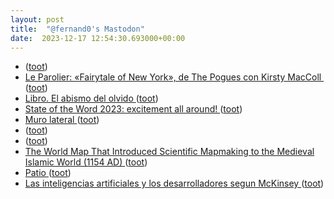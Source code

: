 ```yaml
---
layout: post
title:  "@fernand0's Mastodon"
date:  2023-12-17 12:54:30.693000+00:00
---
```

*  [ ](https://mastodon.cloud/@torresburriel) ([toot](https://mastodon.social/@fernand0/111595858866426494))
*  [Le Parolier: «Fairytale of New York», de The Pogues con Kirsty MacColl  ](https://www.jotdown.es/2023/12/fairytale-of-new-york-pogues-kirsty-maccoll) ([toot](https://mastodon.social/@fernand0/111595788741786533))
*  [Libro. El abismo del olvido ](https://fotografiasenmovimiento.wordpress.com/2023/12/17/libro-el-abismo-del-olvido) ([toot](https://mastodon.social/@fernand0/111595609016717002))
*  [State of the Word 2023: excitement all around! ](https://poststatus.com/state-of-the-word-2023-excitement-all-around) ([toot](https://mastodon.social/@fernand0/111595594644383603))
*  [Muro lateral ](https://www.flickr.com/photos/fernand0/53388179745) ([toot](https://mastodon.social/@fernand0/111595450283751871))
*  [ ](https://mastodon.social/users/fernand0/statuses/111595334129003696/activity) ([toot](https://mastodon.social/users/fernand0/statuses/111595334129003696/activity))
*  [ ](https://paquita.masto.host/@manu) ([toot](https://mastodon.social/@fernand0/111595333810897980))
*  [The World Map That Introduced Scientific Mapmaking to the Medieval Islamic World (1154 AD) ](https://www.openculture.com/2023/12/the-world-map-that-introduced-scientific-mapmaking-to-the-medieval-islamic-world-1154-ad.htm) ([toot](https://mastodon.social/@fernand0/111595323563221034))
*  [Patio ](https://www.flickr.com/photos/fernand0/53339348666) ([toot](https://mastodon.social/@fernand0/111595245656246852))
*  [Las inteligencias artificiales y los desarrolladores segun McKinsey ](https://fernand0.github.io//desarrolladores-ia) ([toot](https://mastodon.social/@fernand0/111595245652589217))
